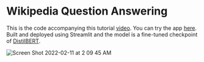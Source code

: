 # Wikipedia Question Answering
This is the code accompanying this tutorial [video](). You can try the app [here](https://share.streamlit.io/alesee/demo_qa_app/app.py). Built and deployed using Streamlit and the model is a fine-tuned checkpoint of [DistilBERT](https://huggingface.co/distilbert-base-uncased-distilled-squad).

![Screen Shot 2022-02-11 at 2 09 45 AM](https://user-images.githubusercontent.com/24426271/153550600-f5d75246-c43b-4db2-9781-ef75624d9a4b.png)
